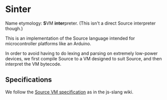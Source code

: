 # Sinter

Name etymology: <strong>S</strong>VM <strong>inter</strong>preter. (This isn't a direct Source interpreter though.)

This is an implementation of the Source language intended for microcontroller platforms like an Arduino.

In order to avoid having to do lexing and parsing on extremely low-power devices, we first compile Source to a VM designed to suit Source, and then interpret the VM bytecode.

## Specifications

We follow the [Source VM specification](https://github.com/source-academy/js-slang/wiki/SVML-Specification) as in the js-slang wiki.
